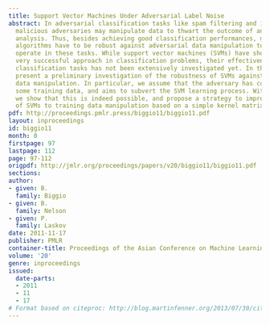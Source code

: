 ```yaml
---
title: Support Vector Machines Under Adversarial Label Noise
abstract: In adversarial classification tasks like spam filtering and intrusion detection,
  malicious adversaries may manipulate data to thwart the outcome of an automatic
  analysis. Thus, besides achieving good classification performances, machine learning
  algorithms have to be robust against adversarial data manipulation to successfully
  operate in these tasks. While support vector machines (SVMs) have shown to be a
  very successful approach in classification problems, their effectiveness in adversarial
  classification tasks has not been extensively investigated yet. In this paper we
  present a preliminary investigation of the robustness of SVMs against adversarial
  data manipulation. In particular, we assume that the adversary has control over
  some training data, and aims to subvert the SVM learning process. Within this assumption,
  we show that this is indeed possible, and propose a strategy to improve the robustness
  of SVMs to training data manipulation based on a simple kernel matrix correction.
pdf: http://proceedings.pmlr.press/biggio11/biggio11.pdf
layout: inproceedings
id: biggio11
month: 0
firstpage: 97
lastpage: 112
page: 97-112
origpdf: http://jmlr.org/proceedings/papers/v20/biggio11/biggio11.pdf
sections: 
author:
- given: B.
  family: Biggio
- given: B.
  family: Nelson
- given: P.
  family: Laskov
date: 2011-11-17
publisher: PMLR
container-title: Proceedings of the Asian Conference on Machine Learning
volume: '20'
genre: inproceedings
issued:
  date-parts:
  - 2011
  - 11
  - 17
# Format based on citeproc: http://blog.martinfenner.org/2013/07/30/citeproc-yaml-for-bibliographies/
---
```

